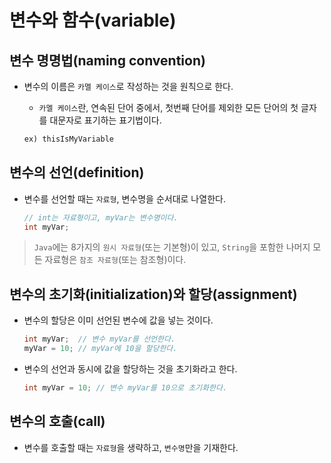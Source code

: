 # 변수와 함수(variable)

## 변수 명명법(naming convention)

- 변수의 이름은 `카멜 케이스`로 작성하는 것을 원칙으로 한다.
  - `카멜 케이스`란, 연속된 단어 중에서, 첫번째 단어를 제외한 모든 단어의 첫 글자를 대문자로 표기하는 표기법이다.

  ```txt
  ex) thisIsMyVariable
  ```

## 변수의 선언(definition)

- 변수를 선언할 때는 `자료형`, 변수명을 순서대로 나열한다.

  ```java
  // int는 자료형이고, myVar는 변수명이다.
  int myVar;
  ```

> `Java`에는 8가지의 `원시 자료형`(또는 기본형)이 있고, `String`을 포함한 나머지 모든 자료형은 `참조 자료형`(또는 참조형)이다.

## 변수의 초기화(initialization)와 할당(assignment)

- 변수의 할당은 이미 선언된 변수에 값을 넣는 것이다.

  ```java
  int myVar;  // 변수 myVar를 선언한다.
  myVar = 10; // myVar에 10을 할당한다.
  ```

- 변수의 선언과 동시에 값을 할당하는 것을 초기화라고 한다.

  ```java
  int myVar = 10; // 변수 myVar를 10으로 초기화한다.
  ```

## 변수의 호출(call)

- 변수를 호출할 때는 `자료형`을 생략하고, `변수명`만을 기재한다.

<!-- TODO -->
